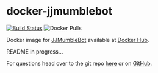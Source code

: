 # docker-jjmumblebot

[![Build Status](https://build.walbeck.it/api/badges/mwalbeck/docker-jjmumblebot/status.svg?ref=refs/heads/master)](https://build.walbeck.it/mwalbeck/docker-jjmumblebot)
![Docker Pulls](https://img.shields.io/docker/pulls/mwalbeck/jjmumblebot)

Docker image for [JJMumbleBot](https://github.com/DuckBoss/JJMumbleBot) available at [Docker Hub](https://hub.docker.com/r/mwalbeck/jjmumblebot).

README in progress...

For questions head over to the git repo [here](https://git.walbeck.it/mwalbeck/docker-jjmumblebot) or on [GitHub](https://github.com/mwalbeck/docker-jjmumblebot).
